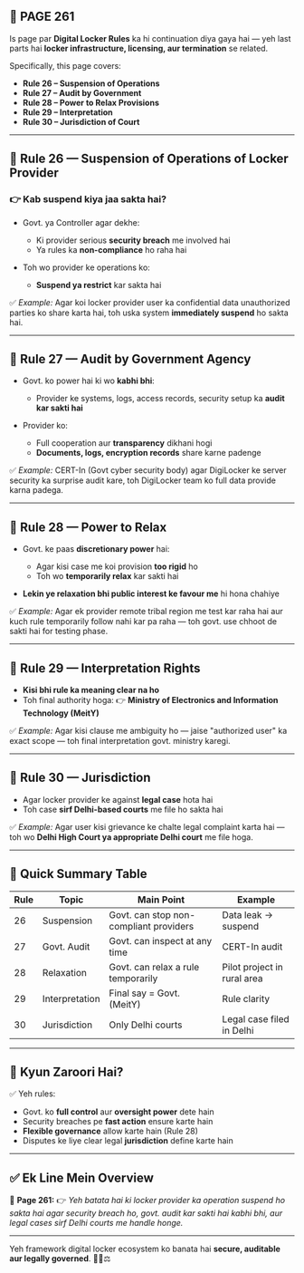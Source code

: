 ## 📄 **PAGE 261**

Is page par **Digital Locker Rules** ka hi continuation diya gaya hai — yeh last parts hai **locker infrastructure, licensing, aur termination** se related.

Specifically, this page covers:

* **Rule 26 – Suspension of Operations**
* **Rule 27 – Audit by Government**
* **Rule 28 – Power to Relax Provisions**
* **Rule 29 – Interpretation**
* **Rule 30 – Jurisdiction of Court**

---

## 🔹 **Rule 26 — Suspension of Operations of Locker Provider**

### 👉 Kab suspend kiya jaa sakta hai?

* Govt. ya Controller agar dekhe:

  * Ki provider serious **security breach** me involved hai
  * Ya rules ka **non-compliance** ho raha hai
* Toh wo provider ke operations ko:

  * **Suspend ya restrict** kar sakta hai

✅ *Example:*
Agar koi locker provider user ka confidential data unauthorized parties ko share karta hai, toh uska system **immediately suspend** ho sakta hai.

---

## 🔹 **Rule 27 — Audit by Government Agency**

* Govt. ko power hai ki wo **kabhi bhi**:

  * Provider ke systems, logs, access records, security setup ka **audit kar sakti hai**
* Provider ko:

  * Full cooperation aur **transparency** dikhani hogi
  * **Documents, logs, encryption records** share karne padenge

✅ *Example:*
CERT-In (Govt cyber security body) agar DigiLocker ke server security ka surprise audit kare, toh DigiLocker team ko full data provide karna padega.

---

## 🔹 **Rule 28 — Power to Relax**

* Govt. ke paas **discretionary power** hai:

  * Agar kisi case me koi provision **too rigid** ho
  * Toh wo **temporarily relax** kar sakti hai
* **Lekin ye relaxation bhi public interest ke favour me** hi hona chahiye

✅ *Example:*
Agar ek provider remote tribal region me test kar raha hai aur kuch rule temporarily follow nahi kar pa raha — toh govt. use chhoot de sakti hai for testing phase.

---

## 🔹 **Rule 29 — Interpretation Rights**

* **Kisi bhi rule ka meaning clear na ho**
* Toh final authority hoga:
  👉 **Ministry of Electronics and Information Technology (MeitY)**

✅ *Example:*
Agar kisi clause me ambiguity ho — jaise "authorized user" ka exact scope — toh final interpretation govt. ministry karegi.

---

## 🔹 **Rule 30 — Jurisdiction**

* Agar locker provider ke against **legal case** hota hai
* Toh case **sirf Delhi-based courts** me file ho sakta hai

✅ *Example:*
Agar user kisi grievance ke chalte legal complaint karta hai — toh wo **Delhi High Court ya appropriate Delhi court** me file hoga.

---

## 🧩 **Quick Summary Table**

| Rule | Topic          | Main Point                             | Example                     |
| ---- | -------------- | -------------------------------------- | --------------------------- |
| 26   | Suspension     | Govt. can stop non-compliant providers | Data leak → suspend         |
| 27   | Govt. Audit    | Govt. can inspect at any time          | CERT-In audit               |
| 28   | Relaxation     | Govt. can relax a rule temporarily     | Pilot project in rural area |
| 29   | Interpretation | Final say = Govt. (MeitY)              | Rule clarity                |
| 30   | Jurisdiction   | Only Delhi courts                      | Legal case filed in Delhi   |

---

## 🔹 **Kyun Zaroori Hai?**

✅ Yeh rules:

* Govt. ko **full control** aur **oversight power** dete hain
* Security breaches pe **fast action** ensure karte hain
* **Flexible governance** allow karte hain (Rule 28)
* Disputes ke liye clear legal **jurisdiction** define karte hain

---

## ✅ **Ek Line Mein Overview**

📌 **Page 261:**
👉 *Yeh batata hai ki locker provider ka operation suspend ho sakta hai agar security breach ho, govt. audit kar sakti hai kabhi bhi, aur legal cases sirf Delhi courts me handle honge.*

---

Yeh framework digital locker ecosystem ko banata hai **secure, auditable aur legally governed**. 🧾🔐⚖️
